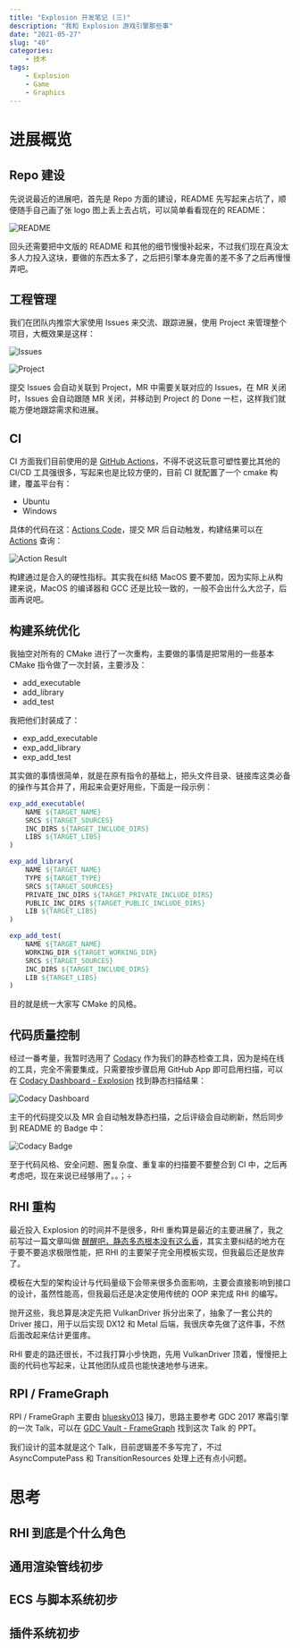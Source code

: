 ```yaml
---
title: "Explosion 开发笔记 (三)"
description: "我和 Explosion 游戏引擎那些事"
date: "2021-05-27"
slug: "40"
categories:
    - 技术
tags:
    - Explosion
    - Game
    - Graphics
---
```


# 进展概览

## Repo 建设

先说说最近的进展吧，首先是 Repo 方面的建设，README 先写起来占坑了，顺便随手自己画了张 logo 图上丢上去占坑，可以简单看看现在的 README：

![README](1.png)

回头还需要把中文版的 README 和其他的细节慢慢补起来，不过我们现在真没太多人力投入这块，要做的东西太多了，之后把引擎本身完善的差不多了之后再慢慢弄吧。

## 工程管理

我们在团队内推崇大家使用 Issues 来交流、跟踪进展，使用 Project 来管理整个项目，大概效果是这样：

![Issues](3.png)

![Project](4.png)

提交 Issues 会自动关联到 Project，MR 中需要关联对应的 Issues，在 MR 关闭时，Issues 会自动跟随 MR 关闭，并移动到 Project 的 Done 一栏，这样我们就能方便地跟踪需求和进展。

## CI

CI 方面我们目前使用的是 [GitHub Actions](https://docs.github.com/cn/actions)，不得不说这玩意可塑性要比其他的 CI/CD 工具强很多，写起来也是比较方便的，目前 CI 就配置了一个 cmake 构建，覆盖平台有：

* Ubuntu
* Windows

具体的代码在这：[Actions Code](https://github.com/ExplosionEngine/Explosion/tree/master/.github/workflows)，提交 MR 后自动触发，构建结果可以在 [Actions](https://github.com/ExplosionEngine/Explosion/actions) 查询：

![Action Result](2.png)

构建通过是合入的硬性指标。其实我在纠结 MacOS 要不要加，因为实际上从构建来说，MacOS 的编译器和 GCC 还是比较一致的，一般不会出什么大岔子，后面再说吧。

## 构建系统优化

我抽空对所有的 CMake 进行了一次重构，主要做的事情是把常用的一些基本 CMake 指令做了一次封装，主要涉及：

* add_executable
* add_library
* add_test

我把他们封装成了：

* exp_add_executable
* exp_add_library
* exp_add_test

其实做的事情很简单，就是在原有指令的基础上，把头文件目录、链接库这类必备的操作与其合并了，用起来会更好用些，下面是一段示例：

```cmake
exp_add_executable(
    NAME ${TARGET_NAME}
    SRCS ${TARGET_SOURCES}
    INC_DIRS ${TARGET_INCLUDE_DIRS}
    LIBS ${TARGET_LIBS}
)

exp_add_library(
    NAME ${TARGET_NAME}
    TYPE ${TARGET_TYPE}
    SRCS ${TARGET_SOURCES}
    PRIVATE_INC_DIRS ${TARGET_PRIVATE_INCLUDE_DIRS}
    PUBLIC_INC_DIRS ${TARGET_PUBLIC_INCLUDE_DIRS}
    LIB ${TARGET_LIBS}
)

exp_add_test(
    NAME ${TARGET_NAME}
    WORKING_DIR ${TARGET_WORKING_DIR}
    SRCS ${TARGET_SOURCES}
    INC_DIRS ${TARGET_INCLUDE_DIRS}
    LIB ${TARGET_LIBS}
)
```

目的就是统一大家写 CMake 的风格。

## 代码质量控制

经过一番考量，我暂时选用了 [Codacy](https://www.codacy.com/) 作为我们的静态检查工具，因为是纯在线的工具，完全不需要集成，只需要按步骤启用 GitHub App 即可启用扫描，可以在 [Codacy Dashboard - Explosion](https://app.codacy.com/gh/ExplosionEngine/Explosion/dashboard) 找到静态扫描结果：

![Codacy Dashboard](5.png)

主干的代码提交以及 MR 会自动触发静态扫描，之后评级会自动刷新，然后同步到 README 的 Badge 中：

![Codacy Badge](6.png)

至于代码风格、安全问题、圈复杂度、重复率的扫描要不要整合到 CI 中，之后再考虑吧，现在来说已经够用了。。；÷

## RHI 重构

最近投入 Explosion 的时间并不是很多，RHI 重构算是最近的主要进展了，我之前写过一篇文章叫做 [醒醒吧，静态多态根本没有这么香](../39)，其实主要纠结的地方在于要不要追求极限性能，把 RHI 的主要架子完全用模板实现，但我最后还是放弃了。

模板在大型的架构设计与代码量级下会带来很多负面影响，主要会直接影响到接口的设计，虽然性能高，但我最后还是决定使用传统的 OOP 来完成 RHI 的编写。

抛开这些，我总算是决定先把 VulkanDriver 拆分出来了，抽象了一套公共的 Driver 接口，用于以后实现 DX12 和 Metal 后端，我很庆幸先做了这件事，不然后面改起来估计更蛋疼。

RHI 要走的路还很长，不过我打算小步快跑，先用 VulkanDriver 顶着，慢慢把上面的代码也写起来，让其他团队成员也能快速地参与进来。

## RPI / FrameGraph

RPI / FrameGraph 主要由 [bluesky013](https://github.com/bluesky013) 操刀，思路主要参考 GDC 2017 寒霜引擎的一次 Talk，可以在 [GDC Vault - FrameGraph](https://www.gdcvault.com/play/1024612/FrameGraph-Extensible-Rendering-Architecture-in) 找到这次 Talk 的 PPT。

我们设计的蓝本就是这个 Talk，目前逻辑差不多写完了，不过 AsyncComputePass 和 TransitionResources 处理上还有点小问题。

# 思考

## RHI 到底是个什么角色

## 通用渲染管线初步

## ECS 与脚本系统初步

## 插件系统初步

